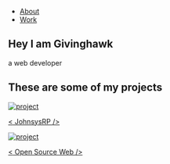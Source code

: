 
<html>
 <head>
  <style>
   /* Custom properties/variables  */
   :root {
    --main-white: #f0f0f0;
    --main-red: #65be31;
    --main-blue: #7d4561;
    --main-gray: #000000;
  }
  
  /* Base reset */
  * {
    margin: 0;
    padding: 0;
  }
  
  /* box-sizing and font sizing */
  *,
  *::before,
  *::after {
    box-sizing: inherit;
  }
  
  html {
    box-sizing: border-box;
  
    /* Set font size for easy rem calculations
     * default document font size = 16px, 1rem = 16px, 100% = 16px
     * (100% / 16px) * 10 = 62.5%, 1rem = 10px, 62.5% = 10px
    */
    font-size: 62.5%;
    scroll-behavior: smooth;
  }
  
  /* A few media query to set some font sizes at different screen sizes.
   * This helps automate a bit of responsiveness.
   * The trick is to use the rem unit for size values, margin and padding.
   * Because rem is relative to the document font size
   * when we scale up or down the font size on the document
   * it will affect all properties using rem units for the values.
  */
  
  /* I am using the em unit for breakpoints
   * The calculation is the following
   * screen size divided by browser base font size
   * As an example: a breakpoint at 980px
   * 980px / 16px = 61.25em
  */
  
  /* 1200px / 16px = 75em */
  @media (max-width: 75em) {
    html {
      font-size: 60%;
    }
  }
  
  /* 980px / 16px = 61.25em */
  @media (max-width: 61.25em) {
    html {
      font-size: 58%;
    }
  }
  
  /* 460px / 16px = 28.75em */
  @media (max-width: 28.75em) {
    html {
      font-size: 55%;
    }
  }
  
  /* Base styles */
  
  body {
    font-family: 'Poppins', sans-serif;
    font-size: 1.8rem; /* 18px */
    font-weight: 400;
    line-height: 1.4;
    color: var(--main-white);
  }
  
  h1,
  h2 {
    font-family: 'Raleway', sans-serif;
    font-weight: 700;
    text-align: center;
  }
  
  h1 {
    font-size: 6rem;
  }
  
  h2 {
    font-size: 4.2rem;
  }
  
  ul {
    list-style: none;
  }
  
  a {
    text-decoration: none;
    color: var(--main-white);
  }
  
  img {
    display: block;
    width: 100%;
  }
  
  /* nav */
  
  .nav {
    display: flex;
    justify-content: flex-end;
    position: fixed;
    top: 0;
    left: 0;
    width: 100%;
    background: var(--main-red);
    box-shadow: 0 2px 0 rgba(0, 0, 0, 0.4);
    z-index: 10;
  }
  
  .nav-list {
    display: flex;
    margin-right: 2rem;
  }
  
  @media (max-width: 28.75em) {
    .nav {
      justify-content: center;
    }
  
    .nav-list {
      margin: 0 1rem;
    }
  }
  
  .nav-list a {
    display: block;
    font-size: 2.2rem;
    padding: 2rem;
  }
  
  .nav-list a:hover {
    background: var(--main-blue);
  }
  
  /* Welcome section */
  
  .welcome-section {
    display: flex;
    flex-direction: column;
    justify-content: center;
    align-items: center;
    width: 100%;
    height: 100vh;
    background-color: #000;
    background-image: linear-gradient(62deg, #3a3d40 0%, #181719 100%);
  }
  
  .welcome-section > p {
    font-size: 3rem;
    font-weight: 200;
    font-style: italic;
    color: var(--main-red);
  }
  
  /* Projects section */
  
  .projects-section {
    text-align: center;
    padding: 10rem 2rem;
    background: var(--main-blue);
  }
  
  .projects-section-header {
    max-width: 640px;
    margin: 0 auto 6rem auto;
    border-bottom: 0.2rem solid var(--main-white);
  }
  
  @media (max-width: 28.75em) {
    .projects-section-header {
      font-size: 4rem;
    }
  }
  
  /* "Automagic" image grid using no media queries */
  .projects-grid {
    display: grid;
    grid-template-columns: repeat(auto-fit, minmax(320px, 1fr));
    grid-gap: 4rem;
    width: 100%;
    max-width: 1280px;
    margin: 0 auto;
    margin-bottom: 6rem;
  }
  
  @media (max-width: 30.625em) {
    .projects-section {
      padding: 6rem 1rem;
    }
  
    .projects-grid {
      grid-template-columns: 1fr;
    }
  }
  
  .project {
    background: var(--main-gray);
    box-shadow: 1px 1px 2px rgba(0, 0, 0, 0.5);
    border-radius: 2px;
  }
  
  .code {
    color: var(--main-gray);
    transition: color 0.3s ease-out;
  }
  
  .project:hover .code {
    color: #ff7f50;
  }
  
  .project-image {
    height: calc(100% - 6.8rem);
    width: 100%;
    object-fit: cover;
  }
  
  .project-title {
    font-size: 2rem;
    padding: 2rem 0.5rem;
  }
  
  .btn {
    display: inline-block;
    padding: 1rem 2rem;
    border-radius: 2px;
  }
  
  .btn-show-all {
    font-size: 2rem;
    background: var(--main-gray);
    transition: background 0.3s ease-out;
  }
  
  .btn-show-all:hover {
    background: var(--main-red);
  }
  
  .btn-show-all:hover > i {
    transform: translateX(2px);
  }
  
  .btn-show-all > i {
    margin-left: 10px;
    transform: translateX(0);
    transition: transform 0.3s ease-out;
  }
  
  /* Contact section */
  
  .contact-section {
    display: flex;
    flex-direction: column;
    justify-content: center;
    align-items: center;
    text-align: center;
    width: 100%;
    height: 80vh;
    padding: 0 2rem;
    background: var(--main-gray);
  }
  
  .contact-section-header > h2 {
    font-size: 6rem;
  }
  
  @media (max-width: 28.75em) {
    .contact-section-header > h2 {
      font-size: 4rem;
    }
  }
  
  .contact-section-header > p {
    font-style: italic;
  }
  
  .contact-links {
    display: flex;
    justify-content: center;
    width: 100%;
    max-width: 980px;
    margin-top: 4rem;
    flex-wrap: wrap;
  }
  
  .contact-details {
    font-size: 2.4rem;
    text-shadow: 2px 2px 1px #1f1f1f;
    transition: transform 0.3s ease-out;
  }
  
  .contact-details:hover {
    transform: translateY(8px);
  }
  
  /* Footer */
  
  footer {
    font-weight: 300;
    display: flex;
    justify-content: space-evenly;
    padding: 2rem;
    background: var(--main-gray);
    border-top: 4px solid var(--main-red);
  }
  
  footer > p {
    margin: 2rem;
  }
  
  footer i {
    vertical-align: middle;
  }
  
  @media (max-width: 28.75em) {
    footer {
      flex-direction: column;
      text-align: center;
    }
  }
  
  </style>
 </head>
 <body>
 <link
  rel="stylesheet"
  href="https://use.fontawesome.com/releases/v5.8.2/css/all.css"
  integrity="sha384-oS3vJWv+0UjzBfQzYUhtDYW+Pj2yciDJxpsK1OYPAYjqT085Qq/1cq5FLXAZQ7Ay"
  crossorigin="anonymous"
/>
<link
  href="https://fonts.googleapis.com/css?family=Poppins:200i,300,400&display=swap"
  rel="stylesheet"
/>
<link
  href="https://fonts.googleapis.com/css?family=Raleway:700&display=swap"
  rel="stylesheet"
/>
<!-- START NAV -->

<nav id="navbar" class="nav">
  <ul class="nav-list">
    <li>
      <a href="#welcome-section">About</a>
    </li>
    <li>
      <a href="#projects">Work</a>
    </li>
  </ul>
</nav>

<!-- END NAV -->

<!-- START WELCOME SECTION -->

<section id="welcome-section" class="welcome-section">
  <h1>Hey I am Givinghawk</h1>
  <p>a web developer</p>
</section>

<!-- END WELCOME SECTION -->

<!-- START PROJECTS SECTION -->

<section id="projects" class="projects-section">
  <h2 class="projects-section-header">These are some of my projects</h2>

  <div class="projects-grid">
    <a
      href="https://johnsysrp.net/"
      target="_blank"
      class="project project-tile"
    >
      <img
        class="project-image"
        src="https://cdn.discordapp.com/attachments/819484127006949397/819574432661241887/okokok.png"
        alt="project"
      />
      <p class="project-title">
        <span class="code">&lt;</span>
        JohnsysRP
        <span class="code">&#47;&gt;</span>
      </p>
    </a>
    <a
      href="https://opensourcewebproject.github.io/Open-Source-Web/"
      target="_blank"
      class="project project-tile"
    >
      <img
        class="project-image"
        src="https://avatars.githubusercontent.com/u/91436374?s=200&v=4"
        alt="project"
      />
      <p class="project-title">
        <span class="code">&lt;</span>
        Open Source Web
        <span class="code">&#47;&gt;</span>
      </p>
    </a>

  </div>


</section>

<!-- END PROJECTS SECTION -->

<!-- START CONTACT SECTION -->




<!-- END CONTACT SECTION -->

<!-- START FOOTER SECTION -->




<!-- END FOOTER SECTION -->

 </body>
</html>